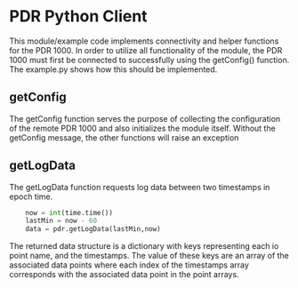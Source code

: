 # PDR Python Client

This module/example code implements connectivity and helper functions for the PDR 1000. In order to utilize all functionality of the module, the PDR 1000 must first be connected to successfully using the getConfig() function. The example.py shows how this should be implemented.

## getConfig

The getConfig function serves the purpose of collecting the configuration of the remote PDR 1000 and also initializes the module itself.  Without the getConfig message, the other functions will raise an exception

## getLogData

The getLogData function requests log data between two timestamps in epoch time.

```python
    now = int(time.time())
    lastMin = now - 60
    data = pdr.getLogData(lastMin,now)
```

The returned data structure is a dictionary with keys representing each io point name, and the timestamps.  The value of these keys are an array of the associated data points where each index of the timestamps array corresponds with the associated data point in the point arrays.
